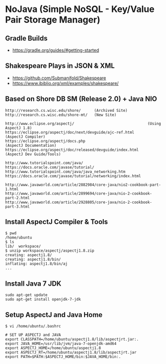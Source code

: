 
# NoJava (Simple NoSQL - Key/Value Pair Storage Manager) 

## Gradle Builds

* https://gradle.org/guides/#getting-started

## Shakespeare Plays in JSON & XML

* https://github.com/Submanifold/Shakespeare
* https://www.ibiblio.org/xml/examples/shakespeare/

## Based on Shore DB SM (Release 2.0) + Java NIO

    http://research.cs.wisc.edu/shore/      (Archived Site)
    http://research.cs.wisc.edu/shore-mt/   (New Site)

    http://www.eclipse.org/aspectj/                                 (Using AspectJ 1.8)
    https://eclipse.org/aspectj/doc/next/devguide/ajc-ref.html      (AspectJ Compiler)
    https://eclipse.org/aspectj/docs.php                            (AspectJ Documentation)
    https://eclipse.org/aspectj/doc/released/devguide/index.html    (AspectJ Dev Guide/Tools)

    http://www.tutorialspoint.com/java/
    https://docs.oracle.com/javase/tutorial/
    http://www.tutorialspoint.com/java/java_networking.htm 
    https://docs.oracle.com/javase/tutorial/networking/index.html

    http://www.javaworld.com/article/2882984/core-java/nio2-cookbook-part-1.html
    http://www.javaworld.com/article/2899694/core-java/nio-2-cookbook-part-2.html
    http://www.javaworld.com/article/2928805/core-java/nio-2-cookbook-part-3.html
	
    
## Install AspectJ Compiler & Tools

    $ pwd
    /home/ubuntu
    $ ls
    lib/  workspace/
    $ unzip workspace/aspectj/aspectj1.8.zip 
    creating: aspectj1.8/
    creating: aspectj1.8/bin/
    inflating: aspectj1.8/bin/aj 
    ...
    
## Install Java 7 JDK

    sudo apt-get update
    sudo apt-get install openjdk-7-jdk
    
## Setup AspectJ and Java Home

    $ vi /home/ubuntu/.bashrc
    
    # SET UP ASPECTJ and JAVA
    export CLASSPATH=/home/ubuntu/aspectj1.8/lib/aspectjrt.jar:.
    export JAVA_HOME=/usr/lib/jvm/java-7-openjdk-amd64
    export ASPECTJ_HOME=/home/ubuntu/aspectj1.8
    export ASPECTJ_RT=/home/ubuntu/aspectj1.8/lib/aspectjrt.jar	
    export PATH=$PATH:$ASPECTJ_HOME/bin:$JAVA_HOME/bin:.
    

